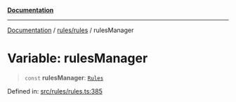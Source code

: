 [**Documentation**](../../../README.md)

***

[Documentation](../../../README.md) / [rules/rules](../README.md) / rulesManager

# Variable: rulesManager

> `const` **rulesManager**: [`Rules`](../classes/Rules.md)

Defined in: [src/rules/rules.ts:385](https://github.com/Christian-Me/folder-to-tags-plugin/blob/a733ed2c2245ed051659b6c3e9c71ef47c30835a/src/rules/rules.ts#L385)
